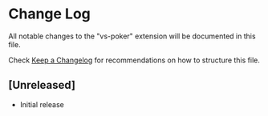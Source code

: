 # Change Log

All notable changes to the "vs-poker" extension will be documented in this file.

Check [Keep a Changelog](http://keepachangelog.com/) for recommendations on how to structure this file.

## [Unreleased]

- Initial release